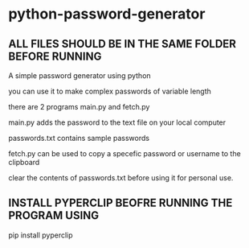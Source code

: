 # python-password-generator

## ALL FILES SHOULD BE IN THE SAME FOLDER BEFORE RUNNING

A simple password generator using python

you can use it to make complex passwords of variable length

there are 2 programs main.py and fetch.py

main.py adds the password to the text file on your local computer

passwords.txt contains sample passwords

fetch.py can be used to copy a specefic password or username to the clipboard

clear the contents of passwords.txt before using it for personal use.

## INSTALL PYPERCLIP BEOFRE RUNNING THE PROGRAM USING 
pip install pyperclip
